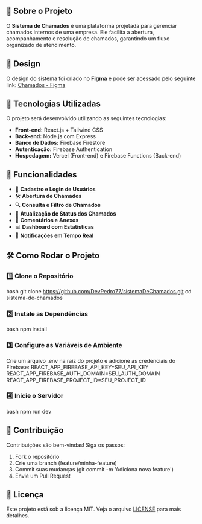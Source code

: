 ## 📄 Sobre o Projeto
O **Sistema de Chamados** é uma plataforma projetada para gerenciar chamados internos de uma empresa. Ele facilita a abertura, acompanhamento e resolução de chamados, garantindo um fluxo organizado de atendimento.

## 🎨 Design
O design do sistema foi criado no **Figma** e pode ser acessado pelo seguinte link:
[Chamados - Figma](https://www.figma.com/design/GeAkrbiGjhjXIkMFNTvTHR/Chamados?node-id=1-593)

## 🚀 Tecnologias Utilizadas
O projeto será desenvolvido utilizando as seguintes tecnologias:
- **Front-end:** React.js + Tailwind CSS
- **Back-end:** Node.js com Express
- **Banco de Dados:** Firebase Firestore
- **Autenticação:** Firebase Authentication
- **Hospedagem:** Vercel (Front-end) e Firebase Functions (Back-end)

## 📌 Funcionalidades
- 📌 **Cadastro e Login de Usuários**
- 🛠️ **Abertura de Chamados**
- 🔍 **Consulta e Filtro de Chamados**
- 📌 **Atualização de Status dos Chamados**
- 📝 **Comentários e Anexos**
- 📊 **Dashboard com Estatísticas**
- 🔔 **Notificações em Tempo Real**

## 🛠️ Como Rodar o Projeto
### 1️⃣ Clone o Repositório
bash
 git clone https://github.com/DevPedro77/sistemaDeChamados.git
 cd sistema-de-chamados


### 2️⃣ Instale as Dependências
bash
 npm install


### 3️⃣ Configure as Variáveis de Ambiente
Crie um arquivo .env na raiz do projeto e adicione as credenciais do Firebase:
REACT_APP_FIREBASE_API_KEY=SEU_API_KEY
REACT_APP_FIREBASE_AUTH_DOMAIN=SEU_AUTH_DOMAIN
REACT_APP_FIREBASE_PROJECT_ID=SEU_PROJECT_ID


### 4️⃣ Inicie o Servidor
bash
 npm run dev


## 📌 Contribuição
Contribuições são bem-vindas! Siga os passos:
1. Fork o repositório
2. Crie uma branch (feature/minha-feature)
3. Commit suas mudanças (git commit -m 'Adiciona nova feature')
4. Envie um Pull Request

## 📄 Licença
Este projeto está sob a licença MIT. Veja o arquivo [LICENSE](LICENSE) para mais detalhes.